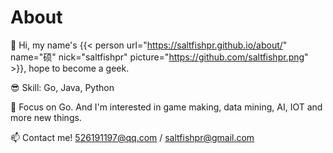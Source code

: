 # About


👋 Hi, my name's {{< person url="https://saltfishpr.github.io/about/" name="硕" nick="saltfishpr" picture="https://github.com/saltfishpr.png" >}}, hope to become a geek.

😎 Skill: Go, Java, Python

🌱 Focus on Go. And I'm interested in game making, data mining, AI, IOT and more new things.

📫 Contact me! 526191197@qq.com / saltfishpr@gmail.com

